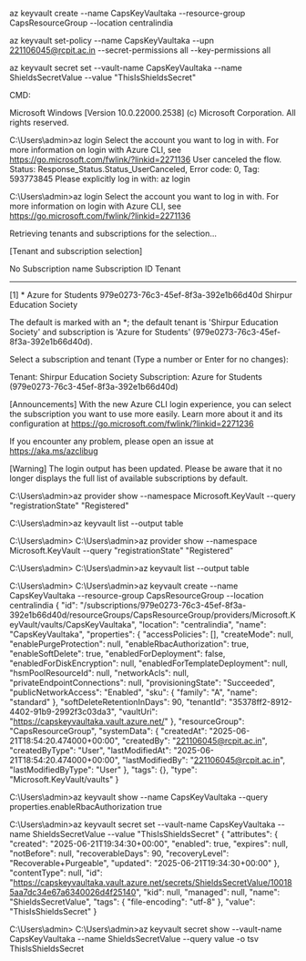 az keyvault create --name CapsKeyVaultaka --resource-group CapsResourceGroup --location centralindia

az keyvault set-policy --name CapsKeyVaultaka --upn 221106045@rcpit.ac.in --secret-permissions all --key-permissions all

az keyvault secret set --vault-name CapsKeyVaultaka --name ShieldsSecretValue --value "ThisIsShieldsSecret"



CMD:

Microsoft Windows [Version 10.0.22000.2538]
(c) Microsoft Corporation. All rights reserved.

C:\Users\admin>az login
Select the account you want to log in with. For more information on login with Azure CLI, see https://go.microsoft.com/fwlink/?linkid=2271136
User canceled the flow. Status: Response_Status.Status_UserCanceled, Error code: 0, Tag: 593773845
Please explicitly log in with:
az login

C:\Users\admin>az login
Select the account you want to log in with. For more information on login with Azure CLI, see https://go.microsoft.com/fwlink/?linkid=2271136

Retrieving tenants and subscriptions for the selection...

[Tenant and subscription selection]

No     Subscription name    Subscription ID                       Tenant
-----  -------------------  ------------------------------------  -------------------------
[1] *  Azure for Students   979e0273-76c3-45ef-8f3a-392e1b66d40d  Shirpur Education Society

The default is marked with an *; the default tenant is 'Shirpur Education Society' and subscription is 'Azure for Students' (979e0273-76c3-45ef-8f3a-392e1b66d40d).

Select a subscription and tenant (Type a number or Enter for no changes):

Tenant: Shirpur Education Society
Subscription: Azure for Students (979e0273-76c3-45ef-8f3a-392e1b66d40d)

[Announcements]
With the new Azure CLI login experience, you can select the subscription you want to use more easily. Learn more about it and its configuration at https://go.microsoft.com/fwlink/?linkid=2271236

If you encounter any problem, please open an issue at https://aka.ms/azclibug

[Warning] The login output has been updated. Please be aware that it no longer displays the full list of available subscriptions by default.


C:\Users\admin>az provider show --namespace Microsoft.KeyVault --query "registrationState"
"Registered"

C:\Users\admin>az keyvault list --output table

C:\Users\admin>
C:\Users\admin>az provider show --namespace Microsoft.KeyVault --query "registrationState"
"Registered"

C:\Users\admin>
C:\Users\admin>az keyvault list --output table

C:\Users\admin>
C:\Users\admin>az keyvault create --name CapsKeyVaultaka --resource-group CapsResourceGroup --location centralindia
{
  "id": "/subscriptions/979e0273-76c3-45ef-8f3a-392e1b66d40d/resourceGroups/CapsResourceGroup/providers/Microsoft.KeyVault/vaults/CapsKeyVaultaka",
  "location": "centralindia",
  "name": "CapsKeyVaultaka",
  "properties": {
    "accessPolicies": [],
    "createMode": null,
    "enablePurgeProtection": null,
    "enableRbacAuthorization": true,
    "enableSoftDelete": true,
    "enabledForDeployment": false,
    "enabledForDiskEncryption": null,
    "enabledForTemplateDeployment": null,
    "hsmPoolResourceId": null,
    "networkAcls": null,
    "privateEndpointConnections": null,
    "provisioningState": "Succeeded",
    "publicNetworkAccess": "Enabled",
    "sku": {
      "family": "A",
      "name": "standard"
    },
    "softDeleteRetentionInDays": 90,
    "tenantId": "35378ff2-8912-4402-91b9-2992f3c03da3",
    "vaultUri": "https://capskeyvaultaka.vault.azure.net/"
  },
  "resourceGroup": "CapsResourceGroup",
  "systemData": {
    "createdAt": "2025-06-21T18:54:20.474000+00:00",
    "createdBy": "221106045@rcpit.ac.in",
    "createdByType": "User",
    "lastModifiedAt": "2025-06-21T18:54:20.474000+00:00",
    "lastModifiedBy": "221106045@rcpit.ac.in",
    "lastModifiedByType": "User"
  },
  "tags": {},
  "type": "Microsoft.KeyVault/vaults"
}

C:\Users\admin>az keyvault show --name CapsKeyVaultaka --query properties.enableRbacAuthorization
true

C:\Users\admin>az keyvault secret set --vault-name CapsKeyVaultaka --name ShieldsSecretValue --value "ThisIsShieldsSecret"
{
  "attributes": {
    "created": "2025-06-21T19:34:30+00:00",
    "enabled": true,
    "expires": null,
    "notBefore": null,
    "recoverableDays": 90,
    "recoveryLevel": "Recoverable+Purgeable",
    "updated": "2025-06-21T19:34:30+00:00"
  },
  "contentType": null,
  "id": "https://capskeyvaultaka.vault.azure.net/secrets/ShieldsSecretValue/100185aa7dc34e67a6340026d4f25140",
  "kid": null,
  "managed": null,
  "name": "ShieldsSecretValue",
  "tags": {
    "file-encoding": "utf-8"
  },
  "value": "ThisIsShieldsSecret"
}

C:\Users\admin>
C:\Users\admin>az keyvault secret show --vault-name CapsKeyVaultaka --name ShieldsSecretValue --query value -o tsv
ThisIsShieldsSecret
